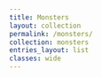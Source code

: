```yaml
---
title: Monsters
layout: collection
permalink: /monsters/
collection: monsters
entries_layout: list
classes: wide
---
```

